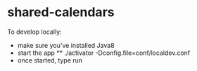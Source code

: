 # shared-calendars

To develop locally:
* make sure you've installed Java8
* start the app
** ./activator -Dconfig.file=conf/localdev.conf
* once started, type run